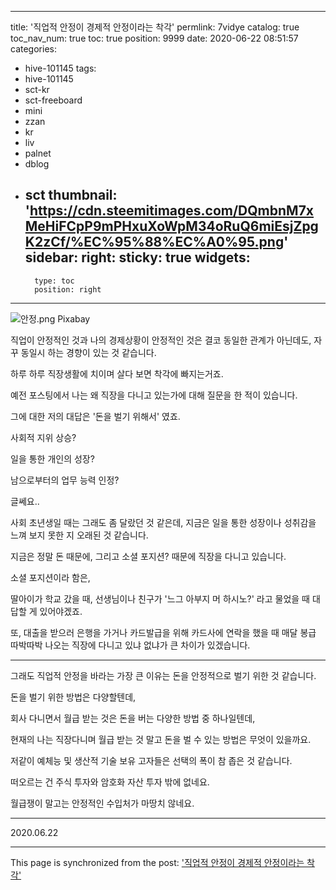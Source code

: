 
---
title: '직업적 안정이 경제적 안정이라는 착각'
permlink: 7vidye
catalog: true
toc_nav_num: true
toc: true
position: 9999
date: 2020-06-22 08:51:57
categories:
- hive-101145
tags:
- hive-101145
- sct-kr
- sct-freeboard
- mini
- zzan
- kr
- liv
- palnet
- dblog
- sct
thumbnail: 'https://cdn.steemitimages.com/DQmbnM7xMeHiFCpP9mPHxuXoWpM34oRuQ6miEsjZpgK2zCf/%EC%95%88%EC%A0%95.png'
sidebar:
    right:
        sticky: true
widgets:
    -
        type: toc
        position: right
---


![안정.png](https://cdn.steemitimages.com/DQmbnM7xMeHiFCpP9mPHxuXoWpM34oRuQ6miEsjZpgK2zCf/%EC%95%88%EC%A0%95.png)
Pixabay


직업이 안정적인 것과 나의 경제상황이 안정적인 것은 결코 동일한 관계가 아닌데도, 자꾸 동일시 하는 경향이 있는 것 같습니다.

하루 하루 직장생활에 치이며 살다 보면 착각에 빠지는거죠.

예전 포스팅에서 나는 왜 직장을 다니고 있는가에 대해 질문을 한 적이 있습니다.

그에 대한 저의 대답은 '돈을 벌기 위해서' 였죠.

사회적 지위 상승? 

일을 통한 개인의 성장?

남으로부터의 업무 능력 인정?

글쎄요..

사회 초년생일 때는 그래도 좀 달랐던 것 같은데, 지금은 일을 통한 성장이나 성취감을 느껴 보지 못한 지 오래된 것 같습니다.

지금은 정말 돈 때문에, 그리고 소셜 포지션? 때문에 직장을 다니고 있습니다.

소셜 포지션이라 함은,

딸아이가 학교 갔을 때, 선생님이나 친구가 '느그 아부지 머 하시노?' 라고 물었을 때 대답할 게 있어야겠죠.

또, 대출을 받으러 은행을 가거나 카드발급을 위해 카드사에 연락을 했을 때 매달 봉급 따박따박 나오는 직장에 다니고 있냐 없냐가 큰 차이가 있겠습니다.

***

그래도 직업적 안정을 바라는 가장 큰 이유는 돈을 안정적으로 벌기 위한 것 같습니다.

돈을 벌기 위한 방법은 다양할텐데,

회사 다니면서 월급 받는 것은 돈을 버는 다양한 방법 중 하나일텐데,

현재의 나는 직장다니며 월급 받는 것 말고 돈을 벌 수 있는 방법은 무엇이 있을까요.

저같이 예체능 및 생산적 기술 보유 고자들은 선택의 폭이 참 좁은 것 같습니다.

떠오르는 건 주식 투자와 암호화 자산 투자 밖에 없네요.

월급쟁이 말고는 안정적인 수입처가 마땅치 않네요.

***

2020.06.22

- - -

This page is synchronized from the post: ['직업적 안정이 경제적 안정이라는 착각'](https://steemit.com/@lucky2015/7vidye)
